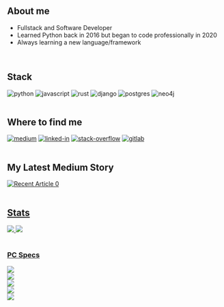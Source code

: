 ## About me

* Fullstack and Software Developer
* Learned Python back in 2016 but began to code professionally in 2020
* Always learning a new language/framework

<br>

## Stack

<div>
<img alt="python" src="https://img.shields.io/badge/Python-3776AB?style=for-the-badge&logo=python&logoColor=yellow" />
<img alt="javascript" src="https://img.shields.io/badge/JavaScript-F7DF1E?style=for-the-badge&logo=javascript&logoColor=black" />
<img alt="rust" src="https://img.shields.io/badge/Rust-000000?style=for-the-badge&logo=rust&logoColor=orange" />
<img alt="django" src="https://img.shields.io/badge/Django-092E20?style=for-the-badge&logo=django&logoColor=white" />
<img alt="postgres" src="https://img.shields.io/badge/PostgreSQL-316192?style=for-the-badge&logo=postgresql&logoColor=white" />
<img alt="neo4j" src="https://img.shields.io/badge/Neo4j-000000?&style=for-the-badge&logo=neo4j&logoColor=yellow" />
</div>
<br>

## Where to find me

<div>
<a href="https://andrepz.medium.com/"><img alt="medium" src="https://img.shields.io/badge/medium-000000?logo=medium&logoColor=white&style=for-the-badge" /></a>
<a href="https://www.linkedin.com/in/andre-h-r-perez/"><img alt="linked-in" src="https://img.shields.io/badge/linkedin-%230077B5.svg?&style=for-the-badge&logo=linkedin&logoColor=white" /></a>
<a href="https://stackoverflow.com/users/14244437/pzvkn"><img alt="stack-overflow" src="https://img.shields.io/badge/stack%20overflow-FE7A16?logo=stack-overflow&logoColor=white&style=for-the-badge" /></a>
<a href="https://gitlab.com/andrepz"><img alt="gitlab" src="https://img.shields.io/badge/gitlab-5532ff?logo=gitlab&logoColor=orange&style=for-the-badge" /></a>
</div>
<br>

## My Latest Medium Story
<div>
<a target="_blank" href="https://github-readme-medium-recent-article.vercel.app/medium/@andrepz/0"><img src="https://github-readme-medium-recent-article.vercel.app/medium/@andrepz/0" alt="Recent Article 0"> 
</div>
<br>

## Stats
<div>
<img src="https://github-readme-stats.vercel.app/api?username=pzandre&count_private=true&show_icons=true&theme=blue-green&hide_border=true" /> 
<img src="https://github-readme-stats.vercel.app/api/top-langs/?username=pzandre&count_private=true&show_icons=true&theme=blue-green&hide_border=true&layout=compact" />
</div>
<br>

### PC Specs
<div>
<img src="https://img.shields.io/badge/AMD-Ryzen_5_3400G-000000?style=for-the-badge&logo=amd&logoColor=red" />
</br>
<img src="https://img.shields.io/badge/Corsair-16GB_3200MHz-000000?style=for-the-badge&logo=corsair&logoColor=yellow" />
</br>
<img src="https://img.shields.io/badge/Asus-B450_GAMING-000000?style=for-the-badge&logo=asus&logoColor=blue" />
</br>
<img src="https://img.shields.io/badge/WD-Black_NVMe_500GB-000000?style=for-the-badge" />
</br>
<img src="https://img.shields.io/badge/Pop!_OS-000000?style=for-the-badge&logo=popos&logoColor=ffffff" />
</br>
</div>
